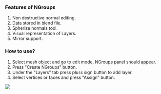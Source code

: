 ### Features of NGroups
1. Non destructive normal editing.
2. Data stored in blend file.
3. Spherize normals tool.
4. Visual representation of Layers.
5. Mirror support.

### How to use?
1. Select mesh object and go to edit mode, NGroups panel should appear.
2. Press "Create NGroups" button.
3. Under the "Layers" tab press pluss sign button to add layer.
4. Select vertices or faces and press "Assign" button.

![](https://github.com/Mojuko/NGroups/HowToUse.gif)
